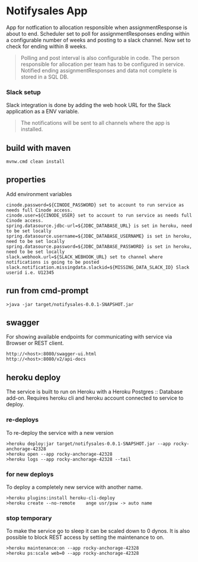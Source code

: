 # Notifysales App
App for notfication to allocation responsible when assignmentResponse is about to end.
Scheduler set to poll for assignmentResponses ending within a configurable number of weeks
and posting to a slack channel. Now set to check for ending within 8 weeks.
>Polling and post interval is also configurable in code.
>The person responsible for allocation per team has to be configured in service.
>Notified ending assignmentResponses and data not complete is stored in a SQL DB.

### Slack setup
Slack integration is done by adding the web hook URL for the Slack application 
as a ENV variable. 
>The notifications will be sent to all channels where the app is installed.

## build with maven
```
mvnw.cmd clean install
```
## properties
Add environment variables
```
cinode.password=${CINODE_PASSWORD} set to account to run service as needs full Cinode access.
cinode.user=${CINODE_USER} set to account to run service as needs full Cinode access.
spring.datasource.jdbc-url=${JDBC_DATABASE_URL} is set in heroku, need to be set locally
spring.datasource.username=${JDBC_DATABASE_USERNAME} is set in heroku, need to be set locally
spring.datasource.password=${JDBC_DATABASE_PASSWORD} is set in heroku, need to be set locally
slack.webhook.url=${SLACK_WEBHOOK_URL} set to channel where notifications is going to be posted
slack.notification.missingdata.slackid=${MISSING_DATA_SLACK_ID} Slack userid i.e. U12345
```

## run from cmd-prompt
```
>java -jar target/notifysales-0.0.1-SNAPSHOT.jar
```

## swagger 
For showing available endpoints for communicating with service via Browser or REST client.
```
http://<host>:8080/swagger-ui.html
http://<host>:8080/v2/api-docs
```

## heroku deploy
The service is built to run on Heroku with a Heroku Postgres :: Database add-on.
Requires heroku cli and heroku account connected to service to deploy.
### re-deploys
To re-deploy the service with a new version
```
>heroku deploy:jar target/notifysales-0.0.1-SNAPSHOT.jar --app rocky-anchorage-42328
>heroku open --app rocky-anchorage-42328
>heroku logs --app rocky-anchorage-42328 --tail
```

### for new deploys
To deploy a completely new service with another name.
```
>heroku plugins:install heroku-cli-deploy
>heroku create --no-remote    ange usr/psw -> auto name
```
### stop temporary
To make the service go to sleep it can be scaled down to 0 dynos.
It is also possible to block REST access by setting the maintenance to on.
```
>heroku maintenance:on --app rocky-anchorage-42328
>heroku ps:scale web=0 --app rocky-anchorage-42328
```
